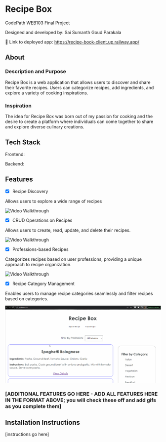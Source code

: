 # Recipe Box

CodePath WEB103 Final Project

Designed and developed by: Sai Sumanth Goud Parakala

🔗 Link to deployed app: https://recipe-book-client.up.railway.app/

## About

### Description and Purpose

Recipe Box is a web application that allows users to discover and share their favorite recipes. Users can categorize recipes, add ingredients, and explore a variety of cooking inspirations.

### Inspiration

The idea for Recipe Box was born out of my passion for cooking and the desire to create a platform where individuals can come together to share and explore diverse culinary creations.

## Tech Stack

Frontend:

Backend:

## Features

- [x] Recipe Discovery

Allows users to explore a wide range of recipes

<img src='https://github.com/sumanth-21/web103_finalproject/blob/main/client/src/assets/Android%20Studio%20Demo-3.gif' title='Video Walkthrough' width='' alt='Video Walkthrough' />

- [x] CRUD Operations on Recipes

Allows users to create, read, update, and delete their recipes.

<img src='https://github.com/sumanth-21/web103_finalproject/blob/main/client/src/assets/Android%20Studio%20Demo-5.gif' title='Video Walkthrough' width='' alt='Video Walkthrough' />


- [x] Professions-based Recipes

Categorizes recipes based on user professions, providing a unique approach to recipe organization.

<img src='https://github.com/sumanth-21/web103_finalproject/blob/main/client/src/assets/Android%20Studio%20Demo-4.gif' title='Video Walkthrough' width='' alt='Video Walkthrough' />

- [x] Recipe Category Management 

Enables users to manage recipe categories seamlessly and filter recipes based on categories.

<img src='https://github.com/sumanth-21/web103_finalproject/blob/main/client/src/assets/Android%20Studio%20Demo-6.gif' title='Video Walkthrough' width='' alt='Video Walkthrough' />

### [ADDITIONAL FEATURES GO HERE - ADD ALL FEATURES HERE IN THE FORMAT ABOVE; you will check these off and add gifs as you complete them]

## Installation Instructions

[instructions go here]
